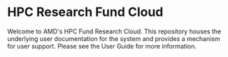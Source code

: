 # HPC Research Fund Cloud

Welcome to AMD's HPC Fund Research Cloud. This repository houses the underlying
user documentation for the system and provides a mechanism for user
support. Please see the User Guide for more information.


